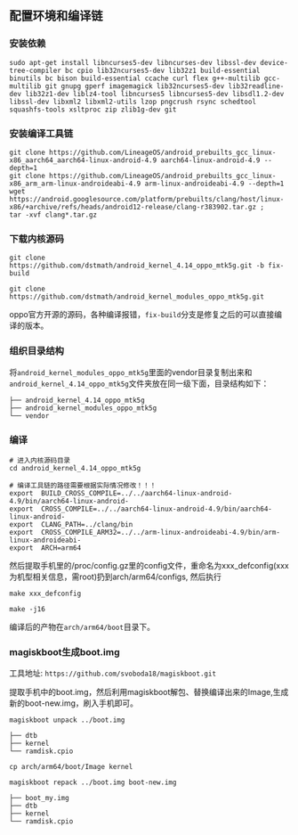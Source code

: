 ## 配置环境和编译链
### 安装依赖
```
sudo apt-get install libncurses5-dev libncurses-dev libssl-dev device-tree-compiler bc cpio lib32ncurses5-dev lib32z1 build-essential binutils bc bison build-essential ccache curl flex g++-multilib gcc-multilib git gnupg gperf imagemagick lib32ncurses5-dev lib32readline-dev lib32z1-dev liblz4-tool libncurses5 libncurses5-dev libsdl1.2-dev libssl-dev libxml2 libxml2-utils lzop pngcrush rsync schedtool squashfs-tools xsltproc zip zlib1g-dev git
```

### 安装编译工具链
```
git clone https://github.com/LineageOS/android_prebuilts_gcc_linux-x86_aarch64_aarch64-linux-android-4.9 aarch64-linux-android-4.9 --depth=1
git clone https://github.com/LineageOS/android_prebuilts_gcc_linux-x86_arm_arm-linux-androideabi-4.9 arm-linux-androideabi-4.9 --depth=1
wget https://android.googlesource.com/platform/prebuilts/clang/host/linux-x86/+archive/refs/heads/android12-release/clang-r383902.tar.gz ; 
tar -xvf clang*.tar.gz
```

### 下载内核源码
```
git clone https://github.com/dstmath/android_kernel_4.14_oppo_mtk5g.git -b fix-build

git clone https://github.com/dstmath/android_kernel_modules_oppo_mtk5g.git

```

oppo官方开源的源码，各种编译报错，`fix-build`分支是修复之后的可以直接编译的版本。

### 组织目录结构
将`android_kernel_modules_oppo_mtk5g`里面的vendor目录复制出来和`android_kernel_4.14_oppo_mtk5g`文件夹放在同一级下面，目录结构如下：
```
├── android_kernel_4.14_oppo_mtk5g
├── android_kernel_modules_oppo_mtk5g
└── vendor

```

### 编译

```
# 进入内核源码目录
cd android_kernel_4.14_oppo_mtk5g

# 编译工具链的路径需要根据实际情况修改！！！
export  BUILD_CROSS_COMPILE=../../aarch64-linux-android-4.9/bin/aarch64-linux-android-
export  CROSS_COMPILE=../../aarch64-linux-android-4.9/bin/aarch64-linux-android- 
export  CLANG_PATH=../clang/bin 
export  CROSS_COMPILE_ARM32=../../arm-linux-androideabi-4.9/bin/arm-linux-androideabi- 
export  ARCH=arm64

```

然后提取手机里的/proc/config.gz里的config文件，重命名为xxx_defconfig(xxx为机型相关信息，需root)扔到arch/arm64/configs, 然后执行
```
make xxx_defconfig

make -j16
```

编译后的产物在`arch/arm64/boot`目录下。
### magiskboot生成boot.img

工具地址: `https://github.com/svoboda18/magiskboot.git`

提取手机中的boot.img，然后利用magiskboot解包、替换编译出来的Image,生成新的boot-new.img，刷入手机即可。

```
magiskboot unpack ../boot.img

├── dtb
├── kernel
└── ramdisk.cpio

cp arch/arm64/boot/Image kernel

magiskboot repack ../boot.img boot-new.img

├── boot_my.img
├── dtb
├── kernel
└── ramdisk.cpio

```